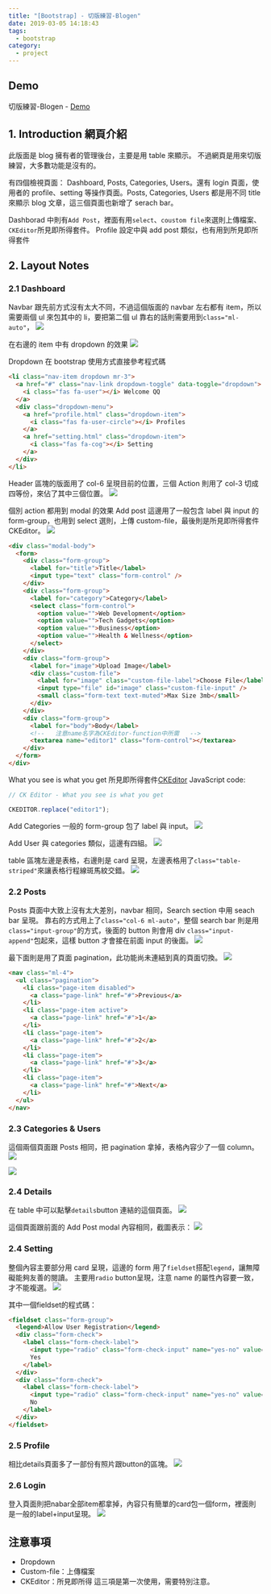 ```yaml
---
title: "[Bootstrap] - 切版練習-Blogen"
date: 2019-03-05 14:18:43
tags:
  - bootstrap
category:
  - project
---
```


## Demo

切版練習-Blogen - [Demo](https://orow.github.io/MyProjects/BootstrapWith5Projects/Blogen-Practice/index.html)

## 1. Introduction 網頁介紹

此版面是 blog 擁有者的管理後台，主要是用 table 來顯示。
不過網頁是用來切版練習，大多數功能是沒有的。

有四個檢視頁面： Dashboard, Posts, Categories, Users。還有 login 頁面，使用者的 profile、setting 等操作頁面。Posts, Categories, Users 都是用不同 title 來顯示 blog 文章，這三個頁面也新增了 serach bar。

Dashborad 中則有`Add Post`，裡面有用`select`、`coustom file`來選則上傳檔案、`CKEditor`所見即所得套件。
Profile 設定中與 add post 類似，也有用到所見即所得套件

## 2. Layout Notes

### 2.1 Dashboard

Navbar 跟先前方式沒有太大不同，不過這個版面的 navbar 左右都有 item，所以需要兩個 ul 來包其中的 li，要把第二個 ul 靠右的話則需要用到`class="ml-auto"`，
![](https://i.imgur.com/X6ERVfo.png)

在右邊的 item 中有 dropdown 的效果
![](https://i.imgur.com/HLHRIYm.png)

Dropdown 在 bootstrap 使用方式直接參考程式碼

```html
<li class="nav-item dropdown mr-3">
  <a href="#" class="nav-link dropdown-toggle" data-toggle="dropdown">
    <i class="fas fa-user"></i> Welcome QQ
  </a>
  <div class="dropdown-menu">
    <a href="profile.html" class="dropdown-item">
      <i class="fas fa-user-circle"></i> Profiles
    </a>
    <a href="setting.html" class="dropdown-item">
      <i class="fas fa-cog"></i> Setting
    </a>
  </div>
</li>
```

Header 區塊的版面用了 col-6 呈現目前的位置，三個 Action 則用了 col-3 切成四等份，來佔了其中三個位置。
![](https://i.imgur.com/Yfk5UC4.png)

個別 action 都用到 modal 的效果
Add post
這邊用了一般包含 label 與 input 的 form-group，也用到 select 選則，上傳 custom-file，最後則是所見即所得套件 CKEditor。
![](https://i.imgur.com/DuehURV.png)

```html
<div class="modal-body">
  <form>
    <div class="form-group">
      <label for="title">Title</label>
      <input type="text" class="form-control" />
    </div>
    <div class="form-group">
      <label for="category">Category</label>
      <select class="form-control">
        <option value="">Web Development</option>
        <option value="">Tech Gadgets</option>
        <option value="">Business</option>
        <option value="">Health & Wellness</option>
      </select>
    </div>
    <div class="form-group">
      <label for="image">Upload Image</label>
      <div class="custom-file">
        <label for="image" class="custom-file-label">Choose File</label>
        <input type="file" id="image" class="custom-file-input" />
        <small class="form-text text-muted">Max Size 3mb</small>
      </div>
    </div>
    <div class="form-group">
      <label for="body">Body</label>
      <!--   注意name名字為CKEditor-function中所需   -->
      <textarea name="editor1" class="form-control"></textarea>
    </div>
  </form>
</div>
```

What you see is what you get 所見即所得套件[CKEditor](https://cdn.ckeditor.com/)
JavaScript code:

```js
// CK Editor - What you see is what you get

CKEDITOR.replace("editor1");
```

Add Categories
一般的 form-group 包了 label 與 input。
![](https://i.imgur.com/VRs3gSx.png)

Add User
與 categories 類似，這邊有四組。
![](https://i.imgur.com/dWk6ANm.png)

table 區塊左邊是表格，右邊則是 card 呈現，左邊表格用了`class="table-striped"`來讓表格行程線斑馬紋交錯。
![](https://i.imgur.com/MlczDF1.png)

### 2.2 Posts

Posts 頁面中大致上沒有太大差別，navbar 相同，Search section 中用 seach bar 呈現。
靠右的方式用上了`class="col-6 ml-auto"`，整個 search bar 則是用`class="input-group"`的方式，後面的 button 則會用 div `class="input-append"`包起來，這樣 button 才會接在前面 input 的後面。
![](https://i.imgur.com/8T5DT5z.png)

最下面則是用了頁面 pagination，此功能尚未連結到真的頁面切換。
![](https://i.imgur.com/3wh45Bi.png)

```html
<nav class="ml-4">
  <ul class="pagination">
    <li class="page-item disabled">
      <a class="page-link" href="#">Previous</a>
    </li>
    <li class="page-item active">
      <a class="page-link" href="#">1</a>
    </li>
    <li class="page-item">
      <a class="page-link" href="#">2</a>
    </li>
    <li class="page-item">
      <a class="page-link" href="#">3</a>
    </li>
    <li class="page-item">
      <a class="page-link" href="#">Next</a>
    </li>
  </ul>
</nav>
```

### 2.3 Categories & Users

這個兩個頁面跟 Posts 相同，把 pagination 拿掉，表格內容少了一個 column。
![](https://i.imgur.com/jtQFHyv.png)

![](https://i.imgur.com/CbssgOy.png)

### 2.4 Details

在 table 中可以點擊`details`button 連結的這個頁面。
![](https://i.imgur.com/aWk8LQn.png)

這個頁面跟前面的 Add Post modal 內容相同，截圖表示：
![](https://i.imgur.com/DbWpz5Z.png)

### 2.4 Setting

整個內容主要部分用 card 呈現，這邊的 form 用了`fieldset`搭配`legend`，讓無障礙能夠友善的閱讀。
主要用`radio` button呈現，注意 name 的屬性內容要一致，才不能複選。
![](https://i.imgur.com/Iyi07hM.png)

其中一個fieldset的程式碼：

```html
<fieldset class="form-group">
  <legend>Allow User Registration</legend>
  <div class="form-check">
    <label class="form-check-label">
      <input type="radio" class="form-check-input" name="yes-no" value="Yes" checked>
      Yes
    </label>
  </div>
  <div class="form-check">
    <label class="form-check-label">
      <input type="radio" class="form-check-input" name="yes-no" value="No">
      No
    </label>
  </div>
</fieldset>
```

### 2.5 Profile

相比details頁面多了一部份有照片跟button的區塊。
![](https://i.imgur.com/uJ6wvku.png)

### 2.6 Login

登入頁面則把nabar全部item都拿掉，內容只有簡單的card包一個form，裡面則是一般的label+input呈現。
![](https://i.imgur.com/PdRfcLo.png)


## 注意事項

- Dropdown
- Custom-file：上傳檔案
- CKEditor：所見即所得
這三項是第一次使用，需要特別注意。